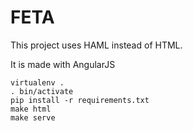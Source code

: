 # FETA

This project uses HAML instead of HTML.

It is made with AngularJS


    virtualenv .
    . bin/activate
    pip install -r requirements.txt
    make html
    make serve
